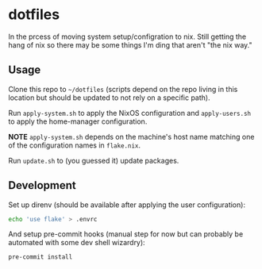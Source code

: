 # dotfiles

In the prcess of moving system setup/configration to nix. Still getting the
hang of nix so there may be some things I'm ding that aren't "the nix way."

## Usage

Clone this repo to `~/dotfiles` (scripts depend on the repo living in this
location but should be updated to not rely on a specific path).

Run `apply-system.sh` to apply the NixOS configuration and `apply-users.sh` to
apply the home-manager configuration.

**NOTE** `apply-system.sh` depends on the machine's host name matching one of
the configuration names in `flake.nix`.

Run `update.sh` to (you guessed it) update packages.

## Development

Set up direnv (should be available after applying the user configuration):

```bash
echo 'use flake' > .envrc
```

And setup pre-commit hooks (manual step for now but can probably be automated
with some dev shell wizardry):

```bash
pre-commit install
```
